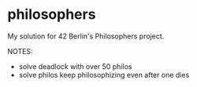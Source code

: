 # philosophers
My solution for 42 Berlin's Philosophers project.

NOTES:
- solve deadlock with over 50 philos
- solve philos keep philosophizing even after one dies
